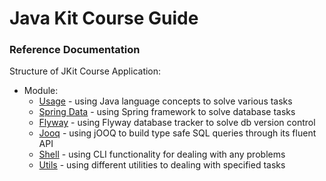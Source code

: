 # Java Kit Course Guide

### Reference Documentation
Structure of JKit Course Application:

* Module:
  * [Usage](/module/usage/readme.md) - using Java language concepts to solve various tasks
  * [Spring Data](/module/spring/data/readme.md) - using Spring framework to solve database tasks
  * [Flyway](/module/flyway/readme.md) - using Flyway database tracker to solve db version control
  * [Jooq](/module/jooq/readme.md) - using jOOQ to build type safe SQL queries through its fluent API
  * [Shell](/module/shell/readme.md) - using CLI functionality for dealing with any problems
  * [Utils](/module/utils/readme.md) - using different utilities to dealing with specified tasks
